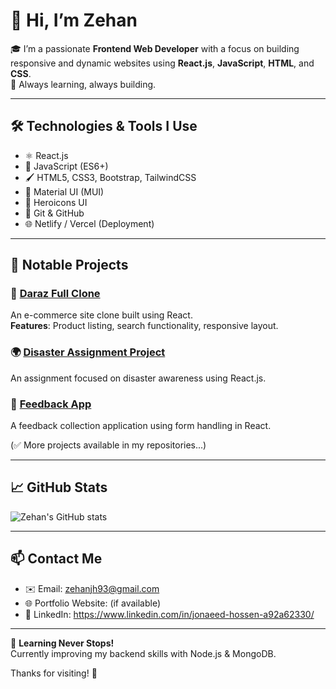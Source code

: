 # 👋 Hi, I’m Zehan

🎓 I’m a passionate **Frontend Web Developer** with a focus on building responsive and dynamic websites using **React.js**, **JavaScript**, **HTML**, and **CSS**.  
🚀 Always learning, always building.

---

## 🛠️ Technologies & Tools I Use

- ⚛️ React.js
- 📜 JavaScript (ES6+)
- 🖌️ HTML5, CSS3, Bootstrap, TailwindCSS
- 🎨 Material UI (MUI)
- 🧩 Heroicons UI
- 💾 Git & GitHub
- 🌐 Netlify / Vercel (Deployment)

---

## 📂 Notable Projects

### 🛒 [Daraz Full Clone](https://github.com/zehancoder/Daraz-full-clone)
An e-commerce site clone built using React.  
**Features**: Product listing, search functionality, responsive layout.

### 🌍 [Disaster Assignment Project](https://github.com/zehancoder/Disaster-Assignment)
An assignment focused on disaster awareness using React.js.

### 📝 [Feedback App](https://github.com/zehancoder/feedback-Assignment)
A feedback collection application using form handling in React.

(✅ More projects available in my repositories...)

---

## 📈 GitHub Stats

![Zehan's GitHub stats](https://github-readme-stats.vercel.app/api?username=zehancoder&show_icons=true&theme=radical)

---

## 📫 Contact Me

- ✉️ Email: zehanjh93@gmail.com
- 🌐 Portfolio Website: (if available)
- 💼 LinkedIn: https://www.linkedin.com/in/jonaeed-hossen-a92a62330/

---

🧠 **Learning Never Stops!**  
Currently improving my backend skills with Node.js & MongoDB.

Thanks for visiting! 🌟

